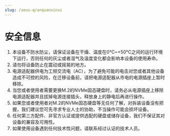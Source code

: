 ```yaml
---
slug: /zeus-q/anquanxinxi
---
```

# 安全信息

1. 本设备不防水防尘，请保证设备在干燥、温度在0℃~+50℃之间的运行环境下运行，否则任何的灰尘或者湿气及温度变化都会影响本设备的使用寿命。
2. 请勿将设备防止在震动或摇晃的地方。
3. 电源适配器供电为工频交流电（AC），为了避免可能的电击对您或者其他设备造成不可控的风险，在迁移设备前，请把电源适配器从市电的电源插座上暂时移除。
4. 当您或者使用者需要更换M.2的NVMe固态硬盘时，请务必从电源插座上移除电源适配器并且拔掉电源连接插头，释放身上的静电后再进行操作。
5. 如果您或者使用者对M.2的NVMe固态硬盘等无任何了解，对拆装设备没有把握，我们建议您可先寻求专业人士的协助，不当操作可能会损坏设备。
6. 任何第三方配件、非官方认证或提供选配的硬盘或储存设备，我们不保证其对设备的兼容及可用性。
7. 如果使用设备遇到任何技术性问题，请联系经过认证的技术人员。
